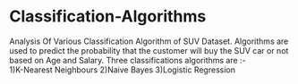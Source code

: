# Classification-Algorithms
Analysis Of Various Classification Algorithm of SUV Dataset. Algorithms are used to predict the probability that the customer will buy the SUV car or not based on Age and Salary. Three classifications algorithms are :-       
1)K-Nearest Neighbours
   2)Naive Bayes
       3)Logistic Regression
